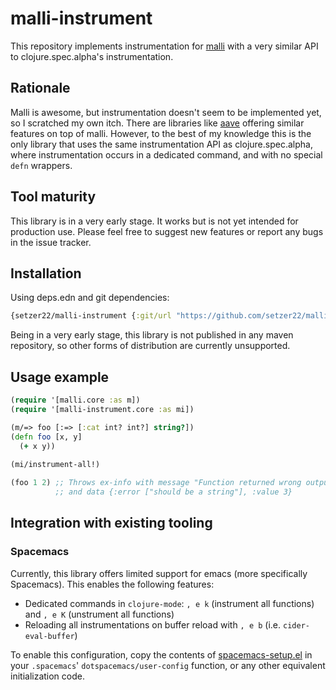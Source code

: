# malli-instrument

This repository implements instrumentation for [malli](https://github.com/metosin/malli/) with a very similar API to clojure.spec.alpha's instrumentation.

## Rationale

Malli is awesome, but instrumentation doesn't seem to be implemented yet, so I scratched my own itch. There are libraries like [aave](https://github.com/teknql/aave) offering similar features on top of malli. However, to the best of my knowledge this is the only library that uses the same instrumentation API as clojure.spec.alpha, where instrumentation occurs in a dedicated command, and with no special `defn` wrappers.

## Tool maturity

This library is in a very early stage. It works but is not yet intended for production use. Please feel free to suggest new features or report any bugs in the issue tracker. 

## Installation

Using deps.edn and git dependencies:

```clj
{setzer22/malli-instrument {:git/url "https://github.com/setzer22/malli-instrument.git" :sha "<latest master branch sha>"}}
```
Being in a very early stage, this library is not published in any maven repository, so other forms of distribution are currently unsupported.

## Usage example

```clojure
(require '[malli.core :as m])
(require '[malli-instrument.core :as mi])

(m/=> foo [:=> [:cat int? int?] string?])
(defn foo [x, y]
  (+ x y))
  
(mi/instrument-all!)

(foo 1 2) ;; Throws ex-info with message "Function returned wrong output"
          ;; and data {:error ["should be a string"], :value 3}
```

 ## Integration with existing tooling
 
 ### Spacemacs
 Currently, this library offers limited support for emacs (more specifically Spacemacs).
 This enables the following features:
 - Dedicated commands in `clojure-mode`: `, e k` (instrument all functions) and `, e K` (unstrument all functions)
 - Reloading all instrumentations on buffer reload with `, e b` (i.e. `cider-eval-buffer`)
 
 To enable this configuration, copy the contents of [spacemacs-setup.el](spacemacs-setup.el) in your `.spacemacs`' `dotspacemacs/user-config` function, or any other equivalent initialization code.
 
 
